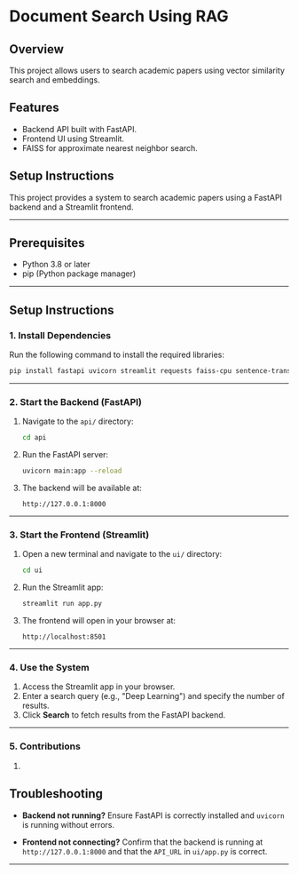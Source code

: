 # Document Search Using RAG

## Overview
This project allows users to search academic papers using vector similarity search and embeddings.

## Features
- Backend API built with FastAPI.
- Frontend UI using Streamlit.
- FAISS for approximate nearest neighbor search.

## Setup Instructions

This project provides a system to search academic papers using a FastAPI backend and a Streamlit frontend.

---

## Prerequisites

- Python 3.8 or later
- pip (Python package manager)

---

## Setup Instructions

### 1. Install Dependencies

Run the following command to install the required libraries:

```bash
pip install fastapi uvicorn streamlit requests faiss-cpu sentence-transformers
```

---

### 2. Start the Backend (FastAPI)

1. Navigate to the `api/` directory:
   ```bash
   cd api
   ```

2. Run the FastAPI server:
   ```bash
   uvicorn main:app --reload
   ```

3. The backend will be available at:
   ```
   http://127.0.0.1:8000
   ```

---

### 3. Start the Frontend (Streamlit)

1. Open a new terminal and navigate to the `ui/` directory:
   ```bash
   cd ui
   ```

2. Run the Streamlit app:
   ```bash
   streamlit run app.py
   ```

3. The frontend will open in your browser at:
   ```
   http://localhost:8501
   ```

---

### 4. Use the System

1. Access the Streamlit app in your browser.
2. Enter a search query (e.g., "Deep Learning") and specify the number of results.
3. Click **Search** to fetch results from the FastAPI backend.

---

### 5. Contributions

1.

## Troubleshooting

- **Backend not running?**
  Ensure FastAPI is correctly installed and `uvicorn` is running without errors.

- **Frontend not connecting?**
  Confirm that the backend is running at `http://127.0.0.1:8000` and that the `API_URL` in `ui/app.py` is correct.

---
